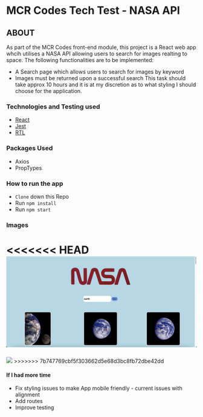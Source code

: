 # MCR Codes Tech Test - NASA API 

## ABOUT

As part of the MCR Codes front-end module, this project is a React web app whcih utilises a NASA API allowing users to search for images realting to space. The following functionalities are to be implemented:
+ A Search page which allows users to search for images by keyword
+ Images must be returned upon a successful search
This task should take approx 10 hours and it is at my discretion as to what styling I should choose for the application.

### Technologies and Testing used

+ [React](https://reactjs.org/)
+ [Jest](https://jestjs.io/)
+ [RTL](https://testing-library.com/docs/react-testing-library/intro/)

### Packages Used 

+ Axios
+ PropTypes

### How to run the app

+ ```Clone``` down this Repo
+ Run ```npm install```
+ Run ```npm start```

### Images

<<<<<<< HEAD
![Main Page](/public/desktop.png)
=======
<img src="../src/screenshots/mainPageImage.png" width="400px" >
>>>>>>> 7b747769cbf5f303662d5e68d3bc8fb72dbe42dd

#### If I had more time

+ Fix styling issues to make App mobile friendly - current issues with alignment
+ Add routes
+ Improve testing

